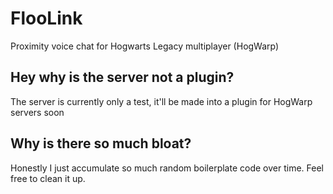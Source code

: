 # FlooLink

Proximity voice chat for Hogwarts Legacy multiplayer (HogWarp)

## Hey why is the server not a plugin?
The server is currently only a test, it'll be made into a plugin for HogWarp servers soon

## Why is there so much bloat?
Honestly I just accumulate so much random boilerplate code over time. Feel free to clean it up.